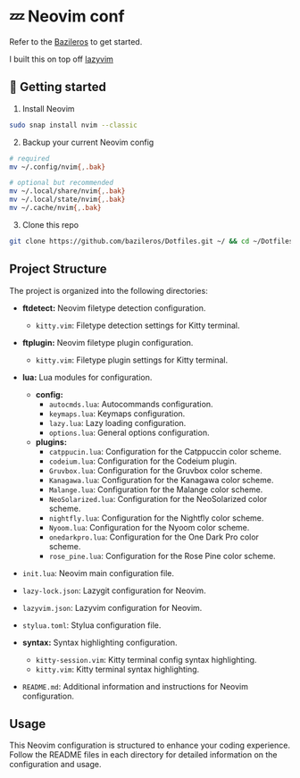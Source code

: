 # 💤 Neovim conf

Refer to the [Bazileros](https://github.com/bazileros) to get started.

I built this on top off [lazyvim](https://github.com/lazyvim/lazyvim)

## 🦕 Getting started
1. Install Neovim
```bash
sudo snap install nvim --classic
```
2. Backup your current Neovim config
```bash
# required
mv ~/.config/nvim{,.bak}

# optional but recommended
mv ~/.local/share/nvim{,.bak}
mv ~/.local/state/nvim{,.bak}
mv ~/.cache/nvim{,.bak}
```
3. Clone this repo
```bash
git clone https://github.com/bazileros/Dotfiles.git ~/ && cd ~/Dotfiles && mv nvim ~/.config
```

## Project Structure

The project is organized into the following directories:

- **ftdetect:** Neovim filetype detection configuration.
  - `kitty.vim`: Filetype detection settings for Kitty terminal.

- **ftplugin:** Neovim filetype plugin configuration.
  - `kitty.vim`: Filetype plugin settings for Kitty terminal.

- **lua:** Lua modules for configuration.
  - **config:**
    - `autocmds.lua`: Autocommands configuration.
    - `keymaps.lua`: Keymaps configuration.
    - `lazy.lua`: Lazy loading configuration.
    - `options.lua`: General options configuration.
  - **plugins:**
    - `catppucin.lua`: Configuration for the Catppuccin color scheme.
    - `codeium.lua`: Configuration for the Codeium plugin.
    - `Gruvbox.lua`: Configuration for the Gruvbox color scheme.
    - `Kanagawa.lua`: Configuration for the Kanagawa color scheme.
    - `Malange.lua`: Configuration for the Malange color scheme.
    - `NeoSolarized.lua`: Configuration for the NeoSolarized color scheme.
    - `nightfly.lua`: Configuration for the Nightfly color scheme.
    - `Nyoom.lua`: Configuration for the Nyoom color scheme.
    - `onedarkpro.lua`: Configuration for the One Dark Pro color scheme.
    - `rose_pine.lua`: Configuration for the Rose Pine color scheme.

- `init.lua`: Neovim main configuration file.
- `lazy-lock.json`: Lazygit configuration for Neovim.
- `lazyvim.json`: Lazyvim configuration for Neovim.
- `stylua.toml`: Stylua configuration file.

- **syntax:** Syntax highlighting configuration.
  - `kitty-session.vim`: Kitty terminal config syntax highlighting.
  - `kitty.vim`: Kitty terminal syntax highlighting.

- `README.md`: Additional information and instructions for Neovim configuration.

## Usage

This Neovim configuration is structured to enhance your coding experience. Follow the README files in each directory for detailed information on the configuration and usage.



